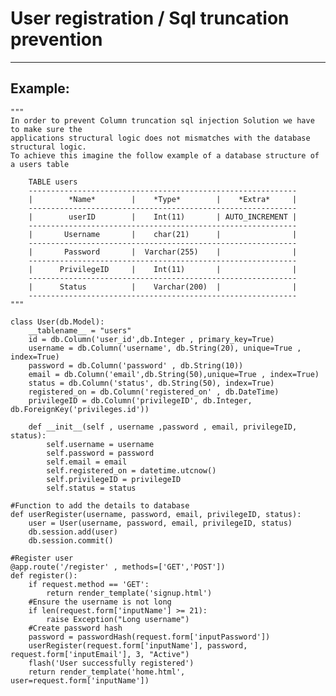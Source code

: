 # User registration / Sql truncation prevention
-------

## Example:

    """
    In order to prevent Column truncation sql injection Solution we have to make sure the
    applications structural logic does not mismatches with the database structural logic.
    To achieve this imagine the follow example of a database structure of a users table

    	TABLE users
    	------------------------------------------------------------
    	|	     *Name* 	   |	*Type* 		  |    *Extra*     |
    	------------------------------------------------------------
    	|        userID	       |    Int(11)       | AUTO_INCREMENT |
    	------------------------------------------------------------
    	|       Username  	   |    char(21)      |  		       |
    	------------------------------------------------------------
    	|       Password       |  Varchar(255)    |			       |
    	------------------------------------------------------------
    	|      PrivilegeID     |    Int(11)       | 	     	   |
    	------------------------------------------------------------   
        |      Status          |    Varchar(200)  |                |
        ------------------------------------------------------------
    """

    class User(db.Model):
        __tablename__ = "users"
        id = db.Column('user_id',db.Integer , primary_key=True)
        username = db.Column('username', db.String(20), unique=True , index=True)
        password = db.Column('password' , db.String(10))
        email = db.Column('email',db.String(50),unique=True , index=True)
        status = db.Column('status', db.String(50), index=True)
        registered_on = db.Column('registered_on' , db.DateTime)
        privilegeID = db.Column('privilegeID', db.Integer, db.ForeignKey('privileges.id'))
 
        def __init__(self , username ,password , email, privilegeID, status):
            self.username = username
            self.password = password
            self.email = email
            self.registered_on = datetime.utcnow()
            self.privilegeID = privilegeID
            self.status = status

    #Function to add the details to database
    def userRegister(username, password, email, privilegeID, status):
        user = User(username, password, email, privilegeID, status)
        db.session.add(user)
        db.session.commit()

    #Register user 
    @app.route('/register' , methods=['GET','POST'])
    def register():
        if request.method == 'GET':
            return render_template('signup.html')
        #Ensure the username is not long
        if len(request.form['inputName'] >= 21):
            raise Exception("Long username")
        #Create password hash
        password = passwordHash(request.form['inputPassword'])
        userRegister(request.form['inputName'], password, request.form['inputEmail'], 3, "Active")
        flash('User successfully registered')
        return render_template('home.html', user=request.form['inputName'])
        